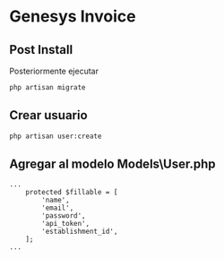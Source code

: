 # Genesys Invoice
## Post Install
Posteriormente ejecutar
``` bash
php artisan migrate
```
## Crear usuario
``` bash
php artisan user:create
```
## Agregar al modelo Models\User.php
```
...
    protected $fillable = [
        'name',
        'email',
        'password',
        'api_token',
        'establishment_id',
    ];
...
```
